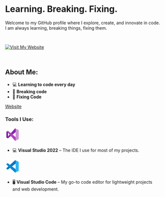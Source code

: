 # Learning. Breaking. Fixing.

Welcome to my GitHub profile where I explore, create, and innovate in code.  
I am always learning, breaking things, fixing them.

<br>

[![Visit My Website](https://cdn.discordapp.com/attachments/972533899462836334/1223773591535882320/AB5D250A-6A97-4279-9507-5C7FE31DBD9C.gif?ex=67ac83b8&is=67ab3238&hm=f45b58dba90b7be89f1feb6526679434ff31c8d681ad21ce542512e837c48059&)](https://e-z.bio/typex1337)

<br>

## About Me:
- 💻 **Learning to code every day**  
- 🔧 **Breaking code**  
- 🚀 **Fixing Code**  

[Website](https://e-z.bio/typex)

### Tools I Use:
![Visual Studio 2022](https://github.com/typex1337/typex1337/blob/main/vs202211.png?raw=true)
- 💻 **Visual Studio 2022** – The IDE I use for most of my projects.

![VSCode](https://github.com/typex1337/typex1337/blob/main/vscode11.png?raw=true)
- 🖥️ **Visual Studio Code** – My go-to code editor for lightweight projects and web development.
